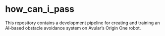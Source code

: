 # how_can_i_pass
This repository contains a development pipeline for creating and training an AI-based obstacle avoidance system on Avular’s Origin One robot.

